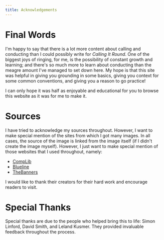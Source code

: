 ```yaml
---
title: Acknowledgements 
---
```


# Final Words

I'm happy to say that there is a lot more content about calling and conducting than I could possibly write for _Calling It Round_. One of the biggest joys of ringing, for me, is the possibility of constant growth and learning; and there's so much more to learn about conducting than the meagre amount I've managed to set down here. My hope is that this site was helpful in giving you grounding in some basics, giving you context for some common conventions, and giving you a reason to go practice!

I can only hope it was half as enjoyable and educational for you to browse this website as it was for me to make it. 

# Sources

I have tried to acknowledge my sources throughout. However, I want to make special mention of the sites from which I got many images. In all cases, the source of the image is linked from the image itself (if I didn't create the image myself). However, I just want to make special mention of those websites that I used throughout, namely:

- [CompLib](complib.org)
- [Blueline](https://rsw.me.uk/blueline/methods/)
- [TheBanners](https://www.thebanners.uk/touches/)

I would like to thank their creators for their hard work and encourage readers to visit.

# Special Thanks

Special thanks are due to the people who helped bring this to life: Simon Linford, David Smith, and Leland Kusmer. They provided invaluable feedback throughout the process.

